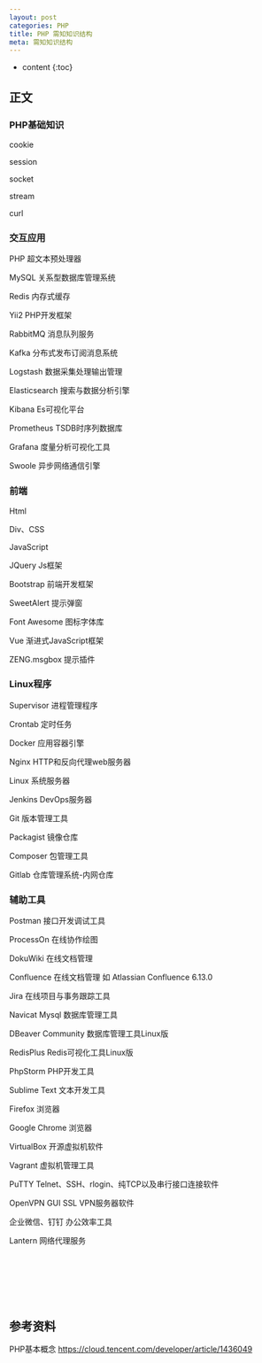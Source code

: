 ```yaml
---
layout: post
categories: PHP
title: PHP 需知知识结构
meta: 需知知识结构
---
```

* content
{:toc}

## 正文

### PHP基础知识

cookie

session

socket

stream

curl

### 交互应用

PHP                  超文本预处理器

MySQL                关系型数据库管理系统

Redis                内存式缓存

Yii2                 PHP开发框架

RabbitMQ             消息队列服务

Kafka                分布式发布订阅消息系统

Logstash             数据采集处理输出管理

Elasticsearch        搜索与数据分析引擎

Kibana               Es可视化平台

Prometheus           TSDB时序列数据库

Grafana              度量分析可视化工具

Swoole               异步网络通信引擎

### 前端

Html

Div、CSS 

JavaScript

JQuery         Js框架

Bootstrap      前端开发框架

SweetAlert     提示弹窗

Font Awesome   图标字体库

Vue            渐进式JavaScript框架

ZENG.msgbox    提示插件

### Linux程序

Supervisor     进程管理程序

Crontab        定时任务

Docker         应用容器引擎

Nginx          HTTP和反向代理web服务器

Linux          系统服务器

Jenkins        DevOps服务器

Git            版本管理工具

Packagist      镜像仓库

Composer       包管理工具 

Gitlab         仓库管理系统-内网仓库

### 辅助工具

Postman        接口开发调试工具

ProcessOn      在线协作绘图

DokuWiki       在线文档管理

Confluence     在线文档管理     如 Atlassian Confluence 6.13.0

Jira           在线项目与事务跟踪工具

Navicat Mysql           数据库管理工具

DBeaver Community       数据库管理工具Linux版

RedisPlus               Redis可视化工具Linux版

PhpStorm                PHP开发工具

Sublime Text            文本开发工具

Firefox                 浏览器

Google Chrome           浏览器

VirtualBox              开源虚拟机软件

Vagrant                 虚拟机管理工具

PuTTY                   Telnet、SSH、rlogin、纯TCP以及串行接口连接软件       

OpenVPN GUI             SSL VPN服务器软件            

企业微信、钉钉          办公效率工具

Lantern                 网络代理服务

<br/><br/><br/><br/><br/>
## 参考资料

PHP基本概念 <https://cloud.tencent.com/developer/article/1436049>




